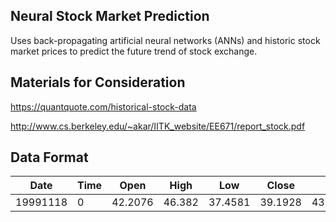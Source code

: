 ## Neural Stock Market Prediction
Uses back-propagating artificial neural networks (ANNs) and historic stock market prices to predict the future trend of stock exchange.

## Materials for Consideration
<https://quantquote.com/historical-stock-data>

<http://www.cs.berkeley.edu/~akar/IITK_website/EE671/report_stock.pdf>

## Data Format
|Date|Time|Open|High|Low|Close|Volume|
|---|---|---|---|---|---|---|
|19991118|0|42.2076|46.382|37.4581|39.1928|43981812.87|
